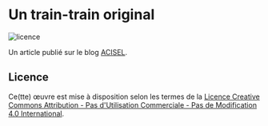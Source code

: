 # Un train-train original

![licence](https://i.creativecommons.org/l/by-nc-nd/4.0/88x31.png)

Un article publié sur le blog [ACISEL](https://acisel.chasset.net).

## Licence

Ce(tte) œuvre est mise à disposition selon les termes de la [Licence Creative Commons Attribution - Pas d&#39;Utilisation Commerciale - Pas de Modification 4.0 International](http://creativecommons.org/licenses/by-nc-nd/4.0/).
